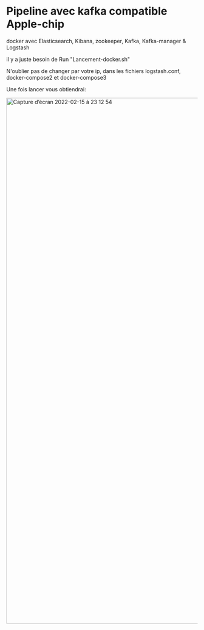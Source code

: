 # Pipeline avec kafka compatible Apple-chip
docker avec Elasticsearch, Kibana, zookeeper, Kafka, Kafka-manager &amp; Logstash

il y a juste besoin de Run "Lancement-docker.sh"

N'oublier pas de changer par votre ip, dans les fichiers logstash.conf, docker-compose2 et docker-compose3

Une fois lancer vous obtiendrai:

<img width="1382" alt="Capture d’écran 2022-02-15 à 23 12 54" src="https://user-images.githubusercontent.com/42283374/154158423-eb417da8-4578-4501-aae0-c8ba397eb84a.png">
